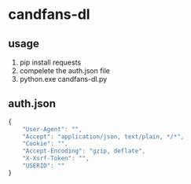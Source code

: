 # candfans-dl

## usage

1. pip install requests
2. compelete the auth.json file
3. python.exe candfans-dl.py

## auth.json

``` javascript
{
    "User-Agent": "",
    "Accept": "application/json, text/plain, */*",
    "Cookie": "",
    "Accept-Encoding": "gzip, deflate",
    "X-Xsrf-Token": "",
    "USERID": ""
}
